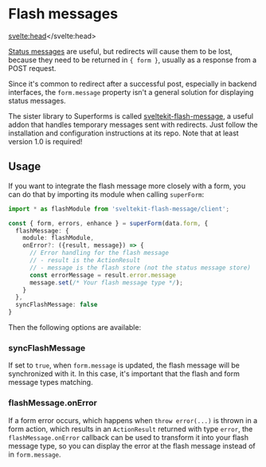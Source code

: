 # Flash messages

<svelte:head><title>Integrate Superforms with sveltekit-flash-message</title></svelte:head>

[Status messages](/concepts/messages) are useful, but redirects will cause them to be lost, because they need to be returned in `{ form }`, usually as a response from a POST request.

Since it's common to redirect after a successful post, especially in backend interfaces, the `form.message` property isn't a general solution for displaying status messages.

The sister library to Superforms is called [sveltekit-flash-message](https://github.com/ciscoheat/sveltekit-flash-message), a useful addon that handles temporary messages sent with redirects. Just follow the installation and configuration instructions at its repo. Note that at least version 1.0 is required!

## Usage

If you want to integrate the flash message more closely with a form, you can do that by importing its module when calling `superForm`:

```ts
import * as flashModule from 'sveltekit-flash-message/client';

const { form, errors, enhance } = superForm(data.form, {
  flashMessage: {
    module: flashModule,
    onError?: ({result, message}) => {
      // Error handling for the flash message
      // - result is the ActionResult
      // - message is the flash store (not the status message store)
      const errorMessage = result.error.message
      message.set(/* Your flash message type */);
    }
  },
  syncFlashMessage: false
}
```

Then the following options are available:

### syncFlashMessage

If set to `true`, when `form.message` is updated, the flash message will be synchronized with it. In this case, it's important that the flash and form message types matching.

### flashMessage.onError

If a form error occurs, which happens when `throw error(...)` is thrown in a form action, which results in an `ActionResult` returned with type `error`, the `flashMessage.onError` callback can be used to transform it into your flash message type, so you can display the error at the flash message instead of in `form.message`.
